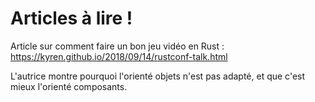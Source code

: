 # Articles à lire !

Article sur comment faire un bon jeu vidéo en Rust :
https://kyren.github.io/2018/09/14/rustconf-talk.html

L'autrice montre pourquoi l'orienté objets n'est pas adapté, et que c'est mieux l'orienté composants.
